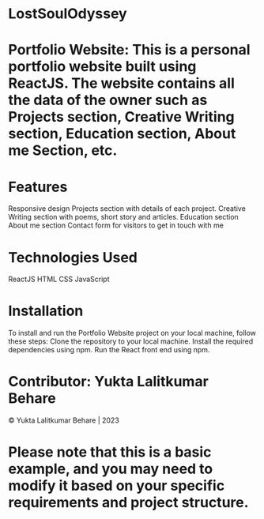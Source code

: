 # LostSoulOdyssey
# Portfolio Website: This is a personal portfolio website built using ReactJS. The website contains all the data of the owner such as Projects section, Creative Writing section, Education section, About me Section, etc.
# Features
  Responsive design
  Projects section with details of each project.
  Creative Writing section with poems, short story and articles.
  Education section 
  About me section
  Contact form for visitors to get in touch with me
# Technologies Used
ReactJS
HTML
CSS
JavaScript
# Installation
To install and run the Portfolio Website project on your local machine, follow these steps:
Clone the repository to your local machine.
Install the required dependencies using npm.
Run the React front end using npm.
# Contributor: Yukta Lalitkumar Behare
&copy; Yukta Lalitkumar Behare | 2023
# Please note that this is a basic example, and you may need to modify it based on your specific requirements and project structure.

